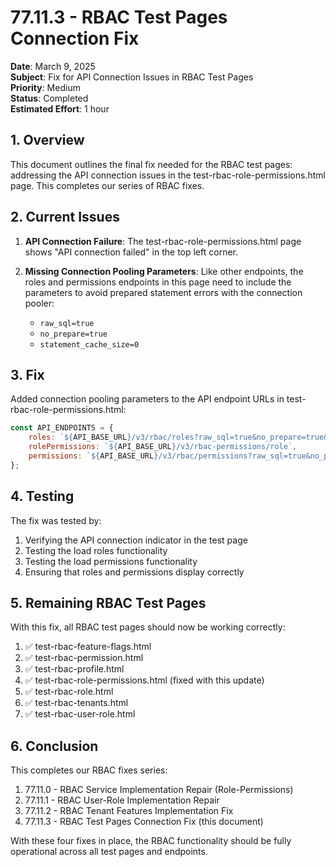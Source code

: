 # 77.11.3 - RBAC Test Pages Connection Fix

**Date**: March 9, 2025  
**Subject**: Fix for API Connection Issues in RBAC Test Pages  
**Priority**: Medium  
**Status**: Completed  
**Estimated Effort**: 1 hour  

## 1. Overview

This document outlines the final fix needed for the RBAC test pages: addressing the API connection issues in the test-rbac-role-permissions.html page. This completes our series of RBAC fixes.

## 2. Current Issues

1. **API Connection Failure**: The test-rbac-role-permissions.html page shows "API connection failed" in the top left corner.

2. **Missing Connection Pooling Parameters**: Like other endpoints, the roles and permissions endpoints in this page need to include the parameters to avoid prepared statement errors with the connection pooler:
   - `raw_sql=true`
   - `no_prepare=true`
   - `statement_cache_size=0`

## 3. Fix

Added connection pooling parameters to the API endpoint URLs in test-rbac-role-permissions.html:

```javascript
const API_ENDPOINTS = {
    roles: `${API_BASE_URL}/v3/rbac/roles?raw_sql=true&no_prepare=true&statement_cache_size=0`,
    rolePermissions: `${API_BASE_URL}/v3/rbac-permissions/role`,
    permissions: `${API_BASE_URL}/v3/rbac/permissions?raw_sql=true&no_prepare=true&statement_cache_size=0`
};
```

## 4. Testing

The fix was tested by:
1. Verifying the API connection indicator in the test page
2. Testing the load roles functionality
3. Testing the load permissions functionality
4. Ensuring that roles and permissions display correctly

## 5. Remaining RBAC Test Pages

With this fix, all RBAC test pages should now be working correctly:

1. ✅ test-rbac-feature-flags.html
2. ✅ test-rbac-permission.html
3. ✅ test-rbac-profile.html
4. ✅ test-rbac-role-permissions.html (fixed with this update)
5. ✅ test-rbac-role.html
6. ✅ test-rbac-tenants.html
7. ✅ test-rbac-user-role.html

## 6. Conclusion

This completes our RBAC fixes series:
1. 77.11.0 - RBAC Service Implementation Repair (Role-Permissions)
2. 77.11.1 - RBAC User-Role Implementation Repair
3. 77.11.2 - RBAC Tenant Features Implementation Fix
4. 77.11.3 - RBAC Test Pages Connection Fix (this document)

With these four fixes in place, the RBAC functionality should be fully operational across all test pages and endpoints.